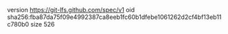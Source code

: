 version https://git-lfs.github.com/spec/v1
oid sha256:fba87da75f09e4992387ca8eeb1fc60b1dfebe1061262d2cf4bf13eb11c780b0
size 526
